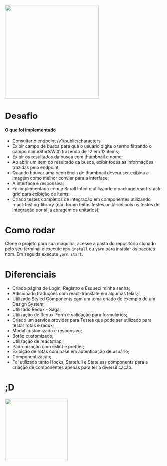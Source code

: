 <img width="300" src="https://juno.com.br/assets/images/junohigh-blue-3.png" />

# Desafio
#### O que foi implementado

- Consultar o endpoint /v1/public/characters
- Exibir campo de busca para que o usuário digite o termo filtrando o campo nameStartsWith trazendo de 12 em 12 items;
- Exibir os resultados da busca com thumbnail e nome;
- Ao abrir um item do resultado da busca, exibir todas as informações trazidas pelo endpoint;
- Quando houver uma ocorrência de thumbnail deverá ser exibida a imagem como melhor convier para a interface;
- A interface é responsiva;
- Foi implementado com o Scroll Infinito utilizando o package react-stack-grid para exibição de items.
- Criado testes completos de integração em componentes utilizando react-testing-library (não foram feitos testes unitários pois os testes de integração por si já abragem os unitários);

# Como rodar
Clone o projeto para sua máquina, acesse a pasta do repositório clonado pelo seu terminal e execute `npm install` ou `yarn` para instalar os pacotes npm. Em seguida execute `yarn start`.


# Diferenciais
- Criado página de Login, Registro e Esqueci minha senha;
- Adicionado traduções com react-translate em algumas telas;
- Utilizado Styled Components com um tema criado de exemplo de um Design System;
- Utilizado Redux - Saga;
- Utilização de Redux-Form e validação para formulários;
- Criado um service provider para Testes que pode ser utilizado para testar rotas e redux;
- Modal customizado e responsivo;
- Botão customizado;
- Utilização de reactstrap;
- Padronização com eslint e prettier;
- Exibição de rotas com base em autenticação de usuário;
- Componentização;
- Foi utilizado tanto Hooks, Statefull e Stateless components para a criação de componentes apenas para ter a diversificação.

# ;D
<img width="200" src="https://media.giphy.com/media/aNqEFrYVnsS52/giphy.gif" />

